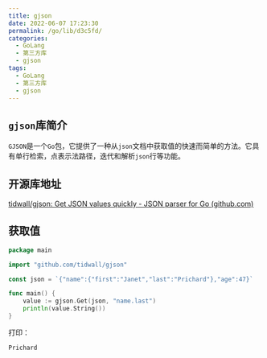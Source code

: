 ```yaml
---
title: gjson
date: 2022-06-07 17:23:30
permalink: /go/lib/d3c5fd/
categories:
  - GoLang
  - 第三方库
  - gjson
tags:
  - GoLang
  - 第三方库
  - gjson
---
```


## `gjson`库简介

`GJSON`是一个`Go`包，它提供了一种从`json`文档中获取值的快速而简单的方法。它具有单行检索，点表示法路径，迭代和解析`json`行等功能。

<!-- more -->


## 开源库地址

[tidwall/gjson: Get JSON values quickly - JSON parser for Go (github.com)](https://github.com/tidwall/gjson)


## 获取值

```Go
package main

import "github.com/tidwall/gjson"

const json = `{"name":{"first":"Janet","last":"Prichard"},"age":47}`

func main() {
	value := gjson.Get(json, "name.last")
	println(value.String())
}
```

打印：
```log
Prichard
```


